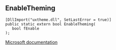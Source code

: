 ## EnableTheming

```
[DllImport("uxtheme.dll", SetLastError = true)]
public static extern bool EnableTheming(
   bool fEnable
);
```

[Microsoft documentation](https://docs.microsoft.com/en-us/windows/win32/api/uxtheme/nf-uxtheme-enabletheming)
